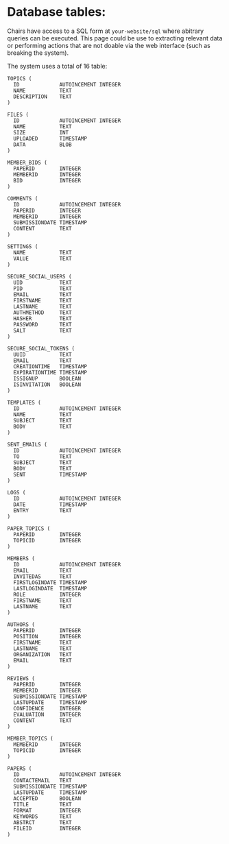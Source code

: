 Database tables:
================

Chairs have access to a SQL form at `your-website/sql` where abitrary queries can be executed. This page could be use to extracting relevant data or performing actions that are not doable via the web interface (such as breaking the system).

The system uses a total of 16 table:

    TOPICS (
      ID             AUTOINCEMENT INTEGER
      NAME           TEXT
      DESCRIPTION    TEXT
    )

    FILES (
      ID             AUTOINCEMENT INTEGER
      NAME           TEXT
      SIZE           INT
      UPLOADED       TIMESTAMP
      DATA           BLOB
    )

    MEMBER_BIDS (
      PAPERID        INTEGER
      MEMBERID       INTEGER
      BID            INTEGER
    )

    COMMENTS (
      ID             AUTOINCEMENT INTEGER
      PAPERID        INTEGER
      MEMBERID       INTEGER
      SUBMISSIONDATE TIMESTAMP
      CONTENT        TEXT
    )

    SETTINGS (
      NAME           TEXT
      VALUE          TEXT
    )

    SECURE_SOCIAL_USERS (
      UID            TEXT
      PID            TEXT
      EMAIL          TEXT
      FIRSTNAME      TEXT
      LASTNAME       TEXT
      AUTHMETHOD     TEXT
      HASHER         TEXT
      PASSWORD       TEXT
      SALT           TEXT
    )

    SECURE_SOCIAL_TOKENS (
      UUID           TEXT
      EMAIL          TEXT
      CREATIONTIME   TIMESTAMP
      EXPIRATIONTIME TIMESTAMP
      ISSIGNUP       BOOLEAN
      ISINVITATION   BOOLEAN
    )

    TEMPLATES (
      ID             AUTOINCEMENT INTEGER
      NAME           TEXT
      SUBJECT        TEXT
      BODY           TEXT
    )

    SENT_EMAILS (
      ID             AUTOINCEMENT INTEGER
      TO             TEXT
      SUBJECT        TEXT
      BODY           TEXT
      SENT           TIMESTAMP
    )

    LOGS (
      ID             AUTOINCEMENT INTEGER
      DATE           TIMESTAMP
      ENTRY          TEXT
    )

    PAPER_TOPICS (
      PAPERID        INTEGER
      TOPICID        INTEGER
    )

    MEMBERS (
      ID             AUTOINCEMENT INTEGER
      EMAIL          TEXT
      INVITEDAS      TEXT
      FIRSTLOGINDATE TIMESTAMP
      LASTLOGINDATE  TIMESTAMP
      ROLE           INTEGER
      FIRSTNAME      TEXT
      LASTNAME       TEXT
    )

    AUTHORS (
      PAPERID        INTEGER
      POSITION       INTEGER
      FIRSTNAME      TEXT
      LASTNAME       TEXT
      ORGANIZATION   TEXT
      EMAIL          TEXT
    )

    REVIEWS (
      PAPERID        INTEGER
      MEMBERID       INTEGER
      SUBMISSIONDATE TIMESTAMP
      LASTUPDATE     TIMESTAMP
      CONFIDENCE     INTEGER
      EVALUATION     INTEGER
      CONTENT        TEXT
    )

    MEMBER_TOPICS (
      MEMBERID       INTEGER
      TOPICID        INTEGER
    )

    PAPERS (
      ID             AUTOINCEMENT INTEGER
      CONTACTEMAIL   TEXT
      SUBMISSIONDATE TIMESTAMP
      LASTUPDATE     TIMESTAMP
      ACCEPTED       BOOLEAN
      TITLE          TEXT
      FORMAT         INTEGER
      KEYWORDS       TEXT
      ABSTRCT        TEXT
      FILEID         INTEGER
    )